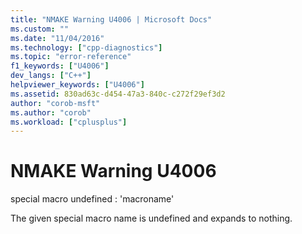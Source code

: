 ```yaml
---
title: "NMAKE Warning U4006 | Microsoft Docs"
ms.custom: ""
ms.date: "11/04/2016"
ms.technology: ["cpp-diagnostics"]
ms.topic: "error-reference"
f1_keywords: ["U4006"]
dev_langs: ["C++"]
helpviewer_keywords: ["U4006"]
ms.assetid: 830ad63c-d454-47a3-840c-c272f29ef3d2
author: "corob-msft"
ms.author: "corob"
ms.workload: ["cplusplus"]
---
```

# NMAKE Warning U4006
special macro undefined : 'macroname'  
  
 The given special macro name is undefined and expands to nothing.